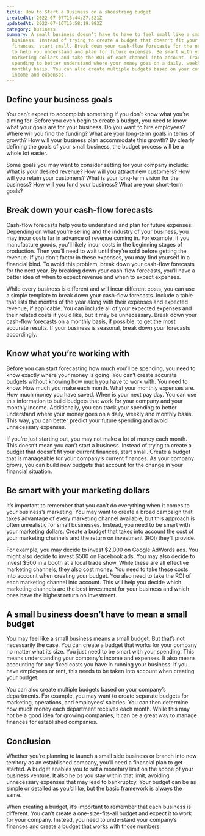```yaml
---
title: How to Start a Business on a shoestring budget
createdAt: 2022-07-07T16:44:27.521Z
updatedAt: 2022-07-16T15:58:19.983Z
category: business
summary: A small business doesn’t have to have to feel small like a small
  business. Instead of trying to create a budget that doesn't fit your current
  finances, start small. Break down your cash-flow forecasts for the next year
  to help you understand and plan for future expenses. Be smart with your
  marketing dollars and take the ROI of each channel into account. Track your
  spending to better understand where your money goes on a daily, weekly and
  monthly basis. You can also create multiple budgets based on your company’s
  income and expenses.
---
```


## Define your business goals

You can’t expect to accomplish something if you don’t know what you’re aiming for. Before you even begin to create a budget, you need to know what your goals are for your business. Do you want to hire employees? Where will you find the funding? What are your long-term goals in terms of growth? How will your business plan accommodate this growth? By clearly defining the goals of your small business, the budget process will be a whole lot easier.

Some goals you may want to consider setting for your company include: What is your desired revenue? How will you attract new customers? How will you retain your customers? What is your long-term vision for the business? How will you fund your business? What are your short-term goals?


## Break down your cash-flow forecasts

Cash-flow forecasts help you to understand and plan for future expenses. Depending on what you’re selling and the industry of your business, you may incur costs far in advance of revenue coming in. For example, if you manufacture goods, you’ll likely incur costs in the beginning stages of production. Then you’ll need to wait until they’re sold before getting the revenue. If you don’t factor in these expenses, you may find yourself in a financial bind. To avoid this problem, break down your cash-flow forecasts for the next year. By breaking down your cash-flow forecasts, you’ll have a better idea of when to expect revenue and when to expect expenses.

While every business is different and will incur different costs, you can use a simple template to break down your cash-flow forecasts. Include a table that lists the months of the year along with their expenses and expected revenue, if applicable. You can include all of your expected expenses and their related costs if you’d like, but it may be unnecessary. Break down your cash-flow forecasts on a monthly basis, if possible, to get the most accurate results. If your business is seasonal, break down your forecasts accordingly.


## Know what you’re working with

Before you can start forecasting how much you’ll be spending, you need to know exactly where your money is going. You can’t create accurate budgets without knowing how much you have to work with. You need to know: How much you make each month. What your monthly expenses are. How much money you have saved. When is your next pay day. You can use this information to build budgets that work for your company and your monthly income. Additionally, you can track your spending to better understand where your money goes on a daily, weekly and monthly basis. This way, you can better predict your future spending and avoid unnecessary expenses.

If you’re just starting out, you may not make a lot of money each month. This doesn’t mean you can’t start a business. Instead of trying to create a budget that doesn’t fit your current finances, start small. Create a budget that is manageable for your company’s current finances. As your company grows, you can build new budgets that account for the change in your financial situation.


## Be smart with your marketing dollars

It’s important to remember that you can’t do everything when it comes to your business’s marketing. You may want to create a broad campaign that takes advantage of every marketing channel available, but this approach is often unrealistic for small businesses. Instead, you need to be smart with your marketing dollars. Create a budget that takes into account the cost of your marketing channels and the return on investment (ROI) they’ll provide.

For example, you may decide to invest $2,000 on Google AdWords ads. You might also decide to invest $500 on Facebook ads. You may also decide to invest $500 in a booth at a local trade show. While these are all effective marketing channels, they also cost money. You need to take these costs into account when creating your budget. You also need to take the ROI of each marketing channel into account. This will help you decide which marketing channels are the best investment for your business and which ones have the highest return on investment.


## A small business doesn’t have to mean a small budget

You may feel like a small business means a small budget. But that’s not necessarily the case. You can create a budget that works for your company no matter what its size. You just need to be smart with your spending. This means understanding your company’s income and expenses. It also means accounting for any fixed costs you have in running your business. If you have employees or rent, this needs to be taken into account when creating your budget.

You can also create multiple budgets based on your company’s departments. For example, you may want to create separate budgets for marketing, operations, and employees’ salaries. You can then determine how much money each department receives each month. While this may not be a good idea for growing companies, it can be a great way to manage finances for established companies.


## Conclusion

Whether you’re planning to launch a small side business or branch into new territory as an established company, you’ll need a financial plan to get started. A budget enables you to set a monetary limit on the scope of your business venture. It also helps you stay within that limit, avoiding unnecessary expenses that may lead to bankruptcy. Your budget can be as simple or detailed as you’d like, but the basic framework is always the same.

When creating a budget, it’s important to remember that each business is different. You can’t create a one-size-fits-all budget and expect it to work for your company. Instead, you need to understand your company’s finances and create a budget that works with those numbers.
